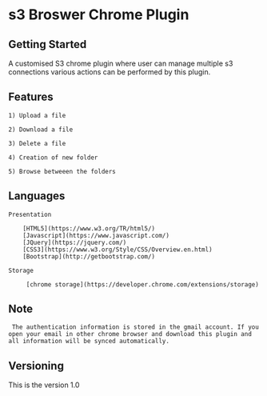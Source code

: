 # s3 Broswer Chrome Plugin

## Getting Started
   A customised S3 chrome plugin where user can manage multiple s3 connections various actions can be performed by this plugin.


## Features
```
1) Upload a file

2) Download a file

3) Delete a file

4) Creation of new folder

5) Browse betweeen the folders
```

## Languages
```
Presentation

    [HTML5](https://www.w3.org/TR/html5/)
    [Javascript](https://www.javascript.com/)
    [JQuery](https://jquery.com/)
    [CSS3](https://www.w3.org/Style/CSS/Overview.en.html)
    [Bootstrap](http://getbootstrap.com/)

Storage 

     [chrome storage](https://developer.chrome.com/extensions/storage)
```  
## Note
     The authentication information is stored in the gmail account. If you open your email in other chrome browser and download this plugin and all information will be synced automatically.

## Versioning
  This is the version 1.0  

